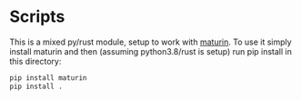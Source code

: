 # Scripts

This is a mixed py/rust module, setup to work with [maturin](https://github.com/PyO3/maturin). To use it simply install maturin and then (assuming python3.8/rust is setup) run pip install in this directory:

```bash
pip install maturin
pip install .
```
